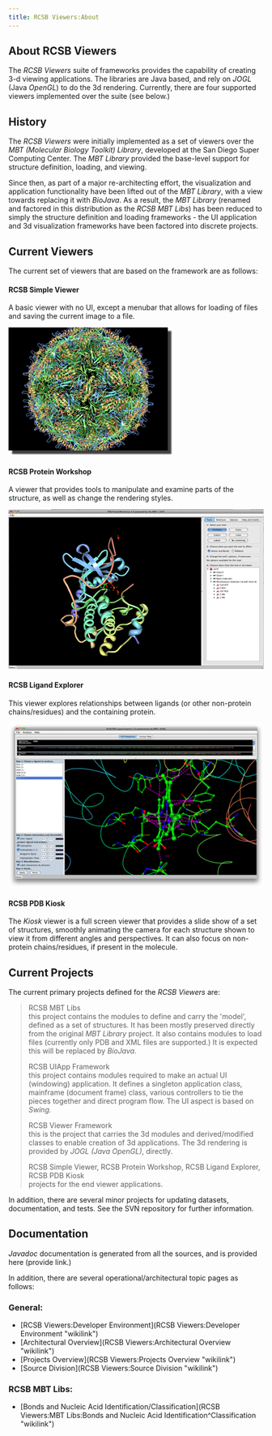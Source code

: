 ```yaml
---
title: RCSB Viewers:About
---
```


About RCSB Viewers
------------------

The *RCSB Viewers* suite of frameworks provides the capability of
creating 3-d viewing applications. The libraries are Java based, and
rely on *JOGL* (Java *OpenGL*) to do the 3d rendering. Currently, there
are four supported viewers implemented over the suite (see below.)

History
-------

The *RCSB Viewers* were initially implemented as a set of viewers over
the *MBT (Molecular Biology Toolkit) Library*, developed at the San
Diego Super Computing Center. The *MBT Library* provided the base-level
support for structure definition, loading, and viewing.

Since then, as part of a major re-architecting effort, the visualization
and application functionality have been lifted out of the *MBT Library*,
with a view towards replacing it with *BioJava*. As a result, the *MBT
Library* (renamed and factored in this distribution as the *RCSB MBT
Libs*) has been reduced to simply the structure definition and loading
frameworks - the UI application and 3d visualization frameworks have
been factored into discrete projects.

Current Viewers
---------------

The current set of viewers that are based on the framework are as
follows:

#### RCSB Simple Viewer

A basic viewer with no UI, except a menubar that allows for loading of
files and saving the current image to a file.

  
  
![](SimpleViewerOverview.png "fig:SimpleViewerOverview.png")

#### RCSB Protein Workshop

A viewer that provides tools to manipulate and examine parts of the
structure, as well as change the rendering styles.

  
  
![](ProteinWorkshopOverview.png "fig:ProteinWorkshopOverview.png")

#### RCSB Ligand Explorer

This viewer explores relationships between ligands (or other non-protein
chains/residues) and the containing protein.

  
  
![](LigandExplorerOverview.png "fig:LigandExplorerOverview.png")

#### RCSB PDB Kiosk

The *Kiosk* viewer is a full screen viewer that provides a slide show of
a set of structures, smoothly animating the camera for each structure
shown to view it from different angles and perspectives. It can also
focus on non-protein chains/residues, if present in the molecule.

Current Projects
----------------

The current primary projects defined for the *RCSB Viewers* are:

> RCSB MBT Libs  
> this project contains the modules to define and carry the 'model',
> defined as a set of structures. It has been mostly preserved directly
> from the original *MBT Library* project. It also contains modules to
> load files (currently only PDB and XML files are supported.) It is
> expected this will be replaced by *BioJava*.
>
> <!-- -->
>
> RCSB UIApp Framework  
> this project contains modules required to make an actual UI
> (windowing) application. It defines a singleton application class,
> mainframe (document frame) class, various controllers to tie the
> pieces together and direct program flow. The UI aspect is based on
> *Swing.*
>
> <!-- -->
>
> RCSB Viewer Framework  
> this is the project that carries the 3d modules and derived/modified
> classes to enable creation of 3d applications. The 3d rendering is
> provided by *JOGL (Java OpenGL)*, directly.
>
> <!-- -->
>
> RCSB Simple Viewer, RCSB Protein Workshop, RCSB Ligand Explorer, RCSB PDB Kiosk  
> projects for the end viewer applications.
>
In addition, there are several minor projects for updating datasets,
documentation, and tests. See the SVN repository for further
information.

Documentation
-------------

*Javadoc* documentation is generated from all the sources, and is
provided here (provide link.)

In addition, there are several operational/architectural topic pages as
follows:

### General:

-   [RCSB Viewers:Developer
    Environment](RCSB Viewers:Developer Environment "wikilink")
-   [Architectural
    Overview](RCSB Viewers:Architectural Overview "wikilink")
-   [Projects Overview](RCSB Viewers:Projects Overview "wikilink")
-   [Source Division](RCSB Viewers:Source Division "wikilink")

### RCSB MBT Libs:

-   [Bonds and Nucleic Acid
    Identification/Classification](RCSB Viewers:MBT Libs:Bonds and Nucleic Acid Identification^Classification "wikilink")

